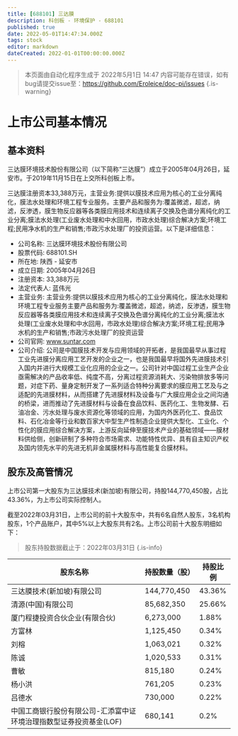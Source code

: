 ```yaml
---
title: [688101] 三达膜
description: 科创板 - 环境保护 - 688101
published: true
date: 2022-05-01T14:47:34.000Z
tags: stock
editor: markdown
dateCreated: 2022-01-01T00:00:00.000Z
---
```


> 本页面由自动化程序生成于 2022年5月1日 14:47
> 内容可能存在错误，如有bug请提交issue至：https://github.com/Eroleice/doc-pi/issues
{.is-warning}

# 上市公司基本情况

## 基本资料

三达膜环境技术股份有限公司（以下简称“三达膜”）成立于2005年04月26日，延安市。于2019年11月15日在上交所科创板上市。

三达膜注册资本33,388万元，主营业务:提供以膜技术应用为核心的工业分离纯化，膜法水处理和环境工程专业服务。主要产品和服务为:覆盖微滤，超滤，纳滤，反渗透，膜生物反应器等各类膜应用技术和连续离子交换及色谱分离纯化的工业分离;膜法水处理(工业废水处理和中水回用，市政水处理)综合解决方案;环境工程;民用净水机的生产和销售;市政污水处理厂的投资运营。以下是详细信息：

- 公司名称: 三达膜环境技术股份有限公司
- 股票代码: 688101.SH
- 所在地: 陕西 - 延安市
- 成立日期: 2005年04月26日
- 注册资本: 33,388万元
- 法定代表人: 蓝伟光
- 主营业务: 主营业务:提供以膜技术应用为核心的工业分离纯化，膜法水处理和环境工程专业服务主要产品和服务为:覆盖微滤，超滤，纳滤，反渗透，膜生物反应器等各类膜应用技术和连续离子交换及色谱分离纯化的工业分离;膜法水处理(工业废水处理和中水回用，市政水处理)综合解决方案;环境工程;民用净水机的生产和销售;市政污水处理厂的投资运营
- 公司官网: www.suntar.com
- 公司介绍: 公司是中国膜技术开发与应用领域的开拓者，是我国最早从事过程工业先进膜分离应用工艺开发的企业之一，也是我国最早将国外先进膜技术引入国内并进行大规模工业化应用的企业之一。公司针对中国过程工业生产企业亟需解决的产品收率低、纯度不高，分离过程资源消耗大、污染物排放多等问题，对症下药、量身定制开发了一系列适合特种分离要求的膜应用工艺及与之适配的先进膜材料，从而搭建了先进膜材料及设备与广大膜应用企业之间沟通的桥梁，进而推动了先进膜材料与设备在食品饮料、医药化工、生物发酵、石油冶金、污水处理与废水资源化等领域的应用，为国内外医药化工、食品饮料、石化冶金等行业和数百家大中型生产性制造企业提供大型化、工业化、个性化的膜应用综合解决方案，上游反向延伸至膜技术产业的基础领域——膜材料供给侧，创新研制了多种符合市场需求、功能特性优异、具有自主知识产权及国内领先水平的先进无机非金属膜材料与高性能复合膜材料。


## 股东及高管情况

上市公司第一大股东为三达膜技术(新加坡)有限公司，持股144,770,450股，占比43.36%，为上市公司实际控制人。

截至2022年03月31日，上市公司的前十大股东中，共有6名自然人股东，3名机构股东，1个产品账户，其中5%以上大股东共有2名。上市公司前十大股东明细如下：

> 股东持股数据截止于：2022年03月31日
{.is-info}

| 股东名称 | 持股数量（股） | 持股比例 |
| --- | --- | --- |
| 三达膜技术(新加坡)有限公司 | 144,770,450 | 43.36% |
| 清源(中国)有限公司 | 85,682,350 | 25.66% |
| 厦门程捷投资合伙企业(有限合伙) | 6,273,000 | 1.88% |
| 方富林 | 1,125,450 | 0.34% |
| 刘榕 | 1,063,021 | 0.32% |
| 陈诚 | 1,020,533 | 0.31% |
| 曹敏 | 815,180 | 0.24% |
| 杨小洪 | 761,205 | 0.23% |
| 吕德水 | 730,000 | 0.22% |
| 中国工商银行股份有限公司-汇添富中证环境治理指数型证券投资基金(LOF) | 680,141 | 0.2% |




